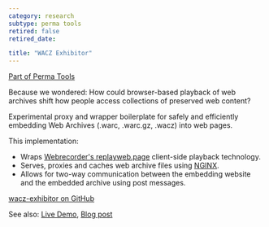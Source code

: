 ```yaml
---
category: research
subtype: perma tools
retired: false
retired_date:

title: "WACZ Exhibitor"
---
```


[Part of Perma Tools](https://tools.perma.cc/)

Because we wondered: How could browser-based playback of web archives shift how people access collections of preserved web content?

Experimental proxy and wrapper boilerplate for safely and efficiently embedding Web Archives (.warc, .warc.gz, .wacz) into web pages.

This implementation:

* Wraps [Webrecorder's replayweb.page](https://replayweb.page/docs/embedding) client-side playback technology.
* Serves, proxies and caches web archive files using [NGINX](https://www.nginx.com/).
* Allows for two-way communication between the embedding website and the embedded archive using post messages.

[wacz-exhibitor on GitHub](https://github.com/harvard-lil/wacz-exhibitor)

See also: [Live Demo](https://warcembed-demo.lil.tools/), [Blog post](http://localhost:8080/blog/2022/09/15/opportunities-and-challenges-of-client-side-playback/)
